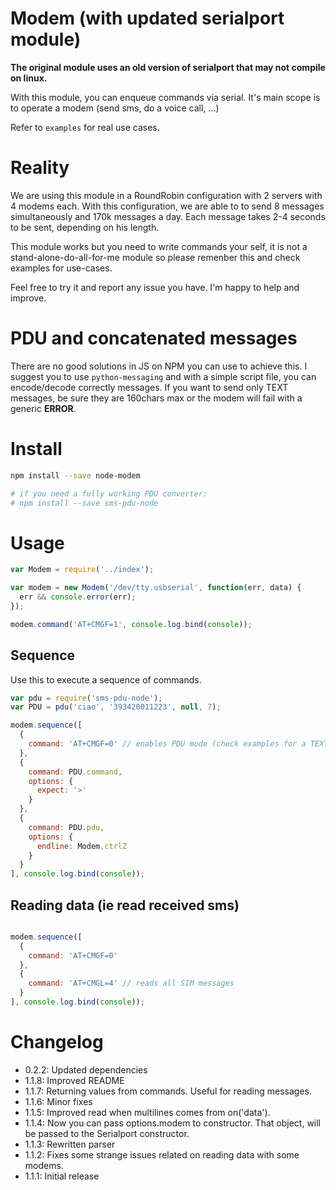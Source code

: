 Modem (with updated serialport module)
=====

**The original module uses an old version of serialport that may not compile on linux.**

With this module, you can enqueue commands via serial. It's main scope is to operate a modem (send sms, do a voice call,
...)

Refer to `examples` for real use cases.

# Reality

We are using this module in a RoundRobin configuration with 2 servers with 4 modems each.
With this configuration, we are able to to send 8 messages simultaneously and 170k messages a day. Each message takes 2-4 seconds to be sent, depending on his length.

This module works but you need to write commands your self, it is not a stand-alone-do-all-for-me module so please remenber this and check examples for use-cases.

Feel free to try it and report any issue you have. I'm happy to help and improve.

# PDU and concatenated messages

There are no good solutions in JS on NPM you can use to achieve this.
I suggest you to use `python-messaging` and with a simple script file, you can encode/decode correctly messages. If you want to send only TEXT messages, be sure they are 160chars max or the modem will fail with a generic **ERROR**.
 
# Install

```bash
npm install --save node-modem

# if you need a fully working PDU converter:
# npm install --save sms-pdu-node
```

# Usage

```js
var Modem = require('../index');

var modem = new Modem('/dev/tty.usbserial', function(err, data) {
  err && console.error(err);
});

modem.command('AT+CMGF=1', console.log.bind(console));
```

## Sequence

Use this to execute a sequence of commands.

```js
var pdu = require('sms-pdu-node');
var PDU = pdu('ciao', '393420011223', null, 7);

modem.sequence([
  {
    command: 'AT+CMGF=0' // enables PDU mode (check examples for a TEXT send)
  },
  {
    command: PDU.command,
    options: {
      expect: '>'
    }
  },
  {
    command: PDU.pdu,
    options: {
      endline: Modem.ctrlZ
    }
  }
], console.log.bind(console));
```

## Reading data (ie read received sms)

```js

modem.sequence([
  {
    command: 'AT+CMGF=0'
  },
  {
    command: 'AT+CMGL=4' // reads all SIM messages
  }
], console.log.bind(console));
```

# Changelog

- 0.2.2: Updated dependencies
- 1.1.8: Improved README
- 1.1.7: Returning values from commands. Useful for reading messages.
- 1.1.6: Minor fixes
- 1.1.5: Improved read when multilines comes from on('data').
- 1.1.4: Now you can pass options.modem to constructor. That object, will be passed to the Serialport constructor.
- 1.1.3: Rewritten parser
- 1.1.2: Fixes some strange issues related on reading data with some modems.
- 1.1.1: Initial release
